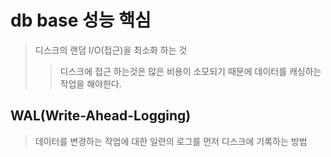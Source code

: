 # db base 성능 핵심

> 디스크의 랜덤 I/O(접근)을 최소화 하는 것
>
> > 디스크에 접근 하는것은 많은 비용이 소모되기 때문에 데이터를 캐싱하는 작업을 해야한다.

## WAL(Write-Ahead-Logging)

> 데이터를 변경하는 작업에 대한 일련의 로그를 먼저 디스크에 기록하는 방법
